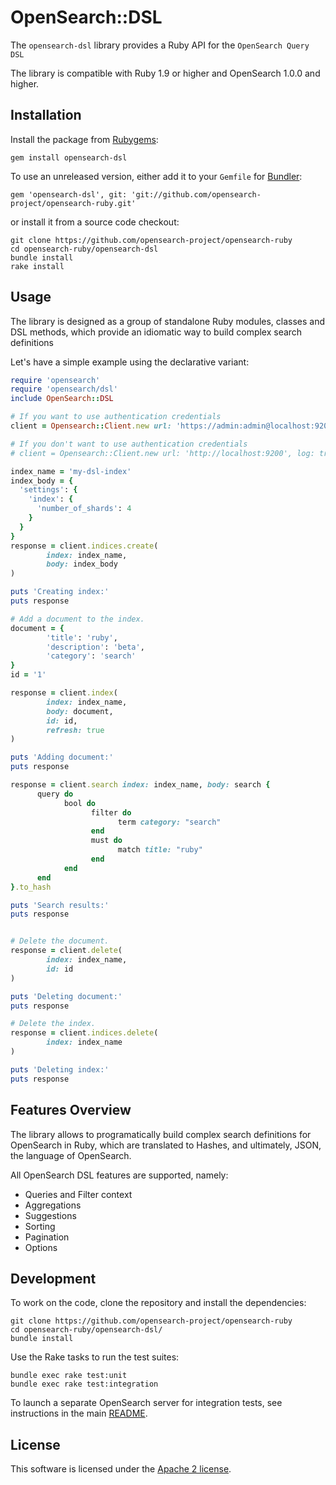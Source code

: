 # OpenSearch::DSL

The `opensearch-dsl` library provides a Ruby API for
the `OpenSearch Query DSL`

The library is compatible with Ruby 1.9 or higher and OpenSearch 1.0.0 and higher.

## Installation

Install the package from [Rubygems](https://rubygems.org):

    gem install opensearch-dsl

To use an unreleased version, either add it to your `Gemfile` for [Bundler](http://gembundler.com):

    gem 'opensearch-dsl', git: 'git://github.com/opensearch-project/opensearch-ruby.git'

or install it from a source code checkout:

    git clone https://github.com/opensearch-project/opensearch-ruby
    cd opensearch-ruby/opensearch-dsl
    bundle install
    rake install

## Usage

The library is designed as a group of standalone Ruby modules, classes and DSL methods,
which provide an idiomatic way to build complex search definitions

Let's have a simple example using the declarative variant:

```ruby
require 'opensearch'
require 'opensearch/dsl'
include OpenSearch::DSL

# If you want to use authentication credentials
client = Opensearch::Client.new url: 'https://admin:admin@localhost:9200', log: true

# If you don't want to use authentication credentials
# client = Opensearch::Client.new url: 'http://localhost:9200', log: true

index_name = 'my-dsl-index'
index_body = {
  'settings': {
    'index': {
      'number_of_shards': 4
    }
  }
}
response = client.indices.create(
        index: index_name,
        body: index_body
)

puts 'Creating index:'
puts response

# Add a document to the index.
document = {
        'title': 'ruby',
        'description': 'beta',
        'category': 'search'
}
id = '1'

response = client.index(
        index: index_name,
        body: document,
        id: id,
        refresh: true
)

puts 'Adding document:'
puts response

response = client.search index: index_name, body: search {
      query do
            bool do
                  filter do
                        term category: "search"
                  end
                  must do
                        match title: "ruby"
                  end
            end
      end
}.to_hash

puts 'Search results:'
puts response


# Delete the document.
response = client.delete(
        index: index_name,
        id: id
)

puts 'Deleting document:'
puts response

# Delete the index.
response = client.indices.delete(
        index: index_name
)

puts 'Deleting index:'
puts response

```

## Features Overview

The library allows to programatically build complex search definitions for OpenSearch in Ruby,
which are translated to Hashes, and ultimately, JSON, the language of OpenSearch.

All OpenSearch DSL features are supported, namely:

* Queries and Filter context
* Aggregations
* Suggestions
* Sorting
* Pagination
* Options

## Development

To work on the code, clone the repository and install the dependencies:

```
git clone https://github.com/opensearch-project/opensearch-ruby
cd opensearch-ruby/opensearch-dsl/
bundle install
```

Use the Rake tasks to run the test suites:

```
bundle exec rake test:unit
bundle exec rake test:integration
```

To launch a separate OpenSearch server for integration tests,
see instructions in the main [README](../README.md#development).

## License

This software is licensed under the [Apache 2 license](./LICENSE).
